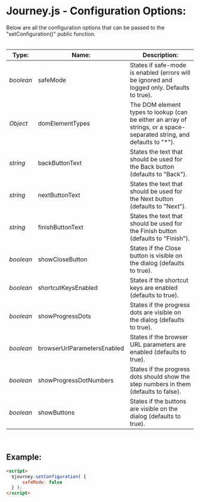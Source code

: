 # Journey.js - Configuration Options:

Below are all the configuration options that can be passed to the "setConfiguration()" public function.
<br>
<br>


| Type: | Name: | Description: |
| --- | --- | --- |
| *boolean* | safeMode | States if safe-mode is enabled (errors will be ignored and logged only. Defaults to true). |
| *Object* | domElementTypes | The DOM element types to lookup (can be either an array of strings, or a space-separated string, and defaults to "*"). |
| *string* | backButtonText | States the text that should be used for the Back button (defaults to "Back"). |
| *string* | nextButtonText | States the text that should be used for the Next button (defaults to "Next"). |
| *string* | finishButtonText | States the text that should be used for the Finish button (defaults to "Finish"). |
| *boolean* | showCloseButton | States if the Close button is visible on the dialog (defaults to true). |
| *boolean* | shortcutKeysEnabled | States if the shortcut keys are enabled (defaults to true). |
| *boolean* | showProgressDots | States if the progress dots are visible on the dialog (defaults to true). |
| *boolean* | browserUrlParametersEnabled | States if the browser URL parameters are enabled (defaults to true). |
| *boolean* | showProgressDotNumbers | States if the progress dots should show the step numbers in them (defaults to false). |
| *boolean* | showButtons | States if the buttons are visible on the dialog (defaults to true). |

<br/>


## Example:

```markdown
<script> 
  $journey.setConfiguration( {
      safeMode: false
  } );
</script>
```
